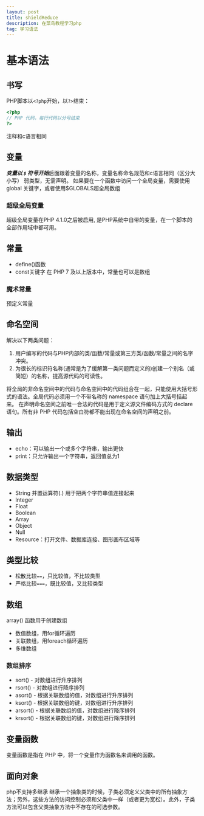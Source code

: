 ```yaml
---
layout: post
title: shieldReduce
description: 在菜鸟教程学习php
tag: 学习语法
---
```


# 基本语法
## 书写
PHP脚本以`<?php`开始，以`?>`结束：
```php
<?php
// PHP 代码，每行代码以分号结束
?>
```

注释和c语言相同

## 变量
***变量以 `$` 符号开始***后面跟着变量的名称，变量名称命名规范和c语言相同（区分大小写）
弱类型，无需声明。
如果要在一个函数中访问一个全局变量，需要使用 global 关键字，或者使用$GLOBALS超全局数组

### 超级全局变量
超级全局变量在PHP 4.1.0之后被启用, 是PHP系统中自带的变量，在一个脚本的全部作用域中都可用。

## 常量
- define()函数
- const关键字
在 PHP 7 及以上版本中，常量也可以是数组

### 魔术常量
预定义常量

## 命名空间
解决以下两类问题：
1. 用户编写的代码与PHP内部的类/函数/常量或第三方类/函数/常量之间的名字冲突。
2. 为很长的标识符名称(通常是为了缓解第一类问题而定义的)创建一个别名（或简短）的名称，提高源代码的可读性。

将全局的非命名空间中的代码与命名空间中的代码组合在一起，只能使用大括号形式的语法。全局代码必须用一个不带名称的 namespace 语句加上大括号括起来。
在声明命名空间之前唯一合法的代码是用于定义源文件编码方式的 declare 语句。所有非 PHP 代码包括空白符都不能出现在命名空间的声明之前。

## 输出
- echo：可以输出一个或多个字符串，输出更快
- print：只允许输出一个字符串，返回值总为1

## 数据类型
- String
  并置运算符(.) 用于把两个字符串值连接起来
- Integer
- Float
- Boolean
- Array
- Object
- Null
- Resource：打开文件、数据库连接、图形画布区域等

## 类型比较
- 松散比较`==`，只比较值，不比较类型
- 严格比较`===`，既比较值，又比较类型

## 数组
array() 函数用于创建数组
- 数值数组，用for循环遍历
- 关联数组，用foreach循环遍历
- 多维数组

### 数组排序
- sort() - 对数组进行升序排列
- rsort() - 对数组进行降序排列
- asort() - 根据关联数组的值，对数组进行升序排列
- ksort() - 根据关联数组的键，对数组进行升序排列
- arsort() - 根据关联数组的值，对数组进行降序排列
- krsort() - 根据关联数组的键，对数组进行降序排列

## 变量函数
变量函数是指在 PHP 中，将一个变量作为函数名来调用的函数。

## 面向对象
php不支持多继承
继承一个抽象类的时候，子类必须定义父类中的所有抽象方法；另外，这些方法的访问控制必须和父类中一样（或者更为宽松）。此外，子类方法可以包含父类抽象方法中不存在的可选参数。